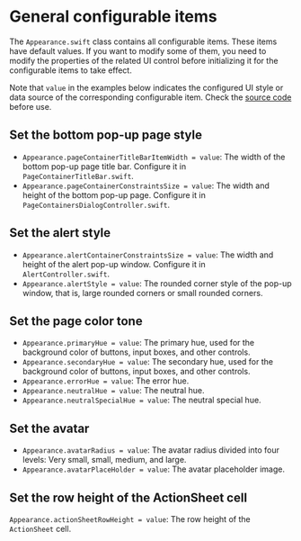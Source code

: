 # General configurable items

The `Appearance.swift` class contains all configurable items. These items have default values. If you want to modify some of them, you need to modify the properties of the related UI control before initializing it for the configurable items to take effect.

Note that `value` in the examples below indicates the configured UI style or data source of the corresponding configurable item. Check the [source code](https://github.com/easemob/chatuikit-ios) before use.

## Set the bottom pop-up page style

- `Appearance.pageContainerTitleBarItemWidth = value`: The width of the bottom pop-up page title bar. Configure it in `PageContainerTitleBar.swift`.
- `Appearance.pageContainerConstraintsSize = value`: The width and height of the bottom pop-up page. Configure it in `PageContainersDialogController.swift`.

## Set the alert style

- `Appearance.alertContainerConstraintsSize = value`: The width and height of the alert pop-up window. Configure it in `AlertController.swift`.
- `Appearance.alertStyle = value`: The rounded corner style of the pop-up window, that is, large rounded corners or small rounded corners.

## Set the page color tone

- `Appearance.primaryHue = value`: The primary hue, used for the background color of buttons, input boxes, and other controls.
- `Appearance.secondaryHue = value`: The secondary hue, used for the background color of buttons, input boxes, and other controls.
- `Appearance.errorHue = value`: The error hue.
- `Appearance.neutralHue = value`: The neutral hue.
- `Appearance.neutralSpecialHue = value`: The neutral special hue.

## Set the avatar

- `Appearance.avatarRadius = value`: The avatar radius divided into four levels: Very small, small, medium, and large.
- `Appearance.avatarPlaceHolder = value`: The avatar placeholder image.

## Set the row height of the ActionSheet cell

`Appearance.actionSheetRowHeight = value`: The row height of the `ActionSheet` cell.

























